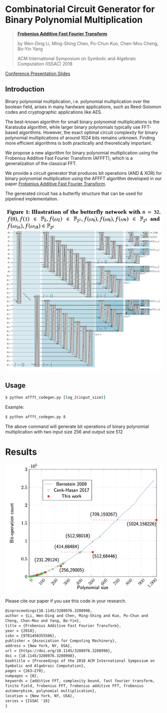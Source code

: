 # Combinatorial Circuit Generator for Binary Polynomial Multiplication


> [**Frobenius Additive Fast Fourier Transform**](https://dl.acm.org/doi/10.1145/3208976.3208998)
>
> by Wen-Ding Li, Ming-Shing Chen, Po-Chun Kuo, Chen-Mou Cheng, Bo-Yin Yang
>
> ACM International Symposium on Symbolic and Algebraic Computation (ISSAC) 2018

[Conference Presentation Slides](slides.pdf)

## Introduction

Binary polynomial multiplication, i.e. polynomial multiplication over the boolean field, arises in many hardware applications, such as Reed-Solomon codes and cryptographic applications like AES.

The best-known algorithm for small binary polynomial multiplications is the Karatsuba algorithm, while larger binary polynomials typically use FFT-based algorithms. However, the exact optimal circuit complexity for binary polynomial multiplications of around 1024 bits remains unknown. Finding more efficient algorithms is both practically and theoretically important.

We propose a new algorithm for binary polynomial multiplication using the Frobenius Additive Fast Fourier Transform (AFFFT), which is a generalization of the classical FFT.

We provide a circuit generator that produces bit operations (AND & XOR) for binary polynomial multiplication using the AFFFT algorithm developed in our paper [Frobenius Additive Fast Fourier Transform](https://dl.acm.org/doi/10.1145/3208976.3208998).

The generated circuit has a butterfly structure that can be used for pipelined implementation.

![Butterfly Structure](image-2.png)

## Usage

```bash
$ python affft_codegen.py [log_2(input_size)]
```

Example:
```bash
$ python affft_codegen.py 8
```
The above command will generate bit operations of binary polynomial multiplication with two input size 256 and output size 512


# Results

![Results: Bit Operations vs Polynomial Size](image-1.png)

Please cite our paper if you use this code in your research.
```
@inproceedings{10.1145/3208976.3208998,
author = {Li, Wen-Ding and Chen, Ming-Shing and Kuo, Po-Chun and Cheng, Chen-Mou and Yang, Bo-Yin},
title = {Frobenius Additive Fast Fourier Transform},
year = {2018},
isbn = {9781450355506},
publisher = {Association for Computing Machinery},
address = {New York, NY, USA},
url = {https://doi.org/10.1145/3208976.3208998},
doi = {10.1145/3208976.3208998},
booktitle = {Proceedings of the 2018 ACM International Symposium on Symbolic and Algebraic Computation},
pages = {263–270},
numpages = {8},
keywords = {additive FFT, complexity bound, fast fourier transform, finite field, frobenius FFT, frobenius additive FFT, frobenius automorphism, polynomial multiplication},
location = {New York, NY, USA},
series = {ISSAC '18}
}
```